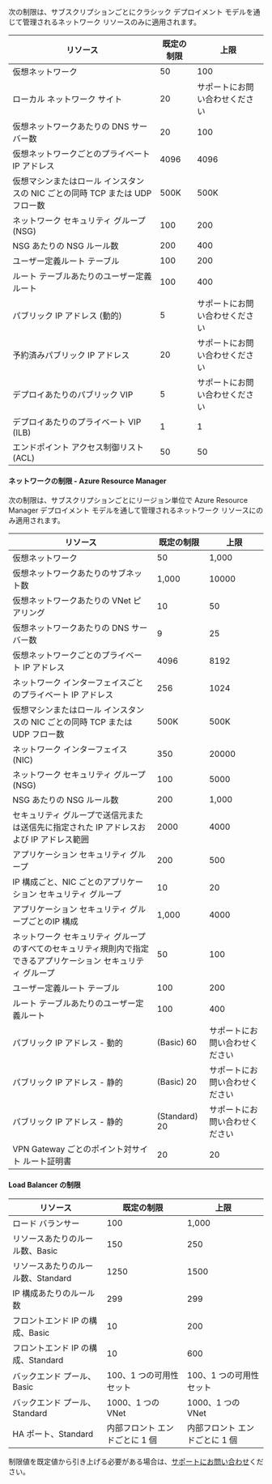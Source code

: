 <a name="virtual-networking-limits-classic"></a>次の制限は、サブスクリプションごとにクラシック デプロイメント モデルを通じて管理されるネットワーク リソースのみに適用されます。

| リソース | 既定の制限 | 上限 |
| --- | --- | --- |
| 仮想ネットワーク |50 |100 |
| ローカル ネットワーク サイト |20 |サポートにお問い合わせください |
| 仮想ネットワークあたりの DNS サーバー数 |20 |100 |
| 仮想ネットワークごとのプライベート IP アドレス |4096 |4096 |
| 仮想マシンまたはロール インスタンスの NIC ごとの同時 TCP または UDP フロー数 |500K |500K |
| ネットワーク セキュリティ グループ (NSG) |100 |200 |
| NSG あたりの NSG ルール数 |200 |400 |
| ユーザー定義ルート テーブル |100 |200 |
| ルート テーブルあたりのユーザー定義ルート |100 |400 |
| パブリック IP アドレス (動的) |5 |サポートにお問い合わせください |
| 予約済みパブリック IP アドレス |20 |サポートにお問い合わせください |
| デプロイあたりのパブリック VIP |5 |サポートにお問い合わせください |
| デプロイあたりのプライベート VIP (ILB) |1 |1 |
| エンドポイント アクセス制御リスト (ACL) |50 |50 |

#### <a name="azure-resource-manager-virtual-networking-limits"></a>ネットワークの制限 - Azure Resource Manager
次の制限は、サブスクリプションごとにリージョン単位で Azure Resource Manager デプロイメント モデルを通して管理されるネットワーク リソースにのみ適用されます。

| リソース | 既定の制限 | 上限 |
| --- | --- | --- |
| 仮想ネットワーク |50 |1,000 |
| 仮想ネットワークあたりのサブネット数 |1,000 |10000 |
| 仮想ネットワークあたりの VNet ピアリング |10 |50 |
| 仮想ネットワークあたりの DNS サーバー数 |9 |25 |
| 仮想ネットワークごとのプライベート IP アドレス |4096 |8192 |
| ネットワーク インターフェイスごとのプライベート IP アドレス |256 |1024 |
| 仮想マシンまたはロール インスタンスの NIC ごとの同時 TCP または UDP フロー数 |500K |500K |
| ネットワーク インターフェイス (NIC) |350 |20000 |
| ネットワーク セキュリティ グループ (NSG) |100 |5000 |
| NSG あたりの NSG ルール数 |200 |1,000 |
| セキュリティ グループで送信元または送信先に指定された IP アドレスおよび IP アドレス範囲 |2000 |4000 |
| アプリケーション セキュリティ グループ |200 |500 |
| IP 構成ごと、NIC ごとのアプリケーション セキュリティ グループ |10 |20 |
| アプリケーション セキュリティ グループごとのIP 構成 |1,000 |4000 |
| ネットワーク セキュリティ グループのすべてのセキュリティ規則内で指定できるアプリケーション セキュリティ グループ |50 |100 |
| ユーザー定義ルート テーブル |100 |200 |
| ルート テーブルあたりのユーザー定義ルート |100 |400 |
| パブリック IP アドレス - 動的 |(Basic) 60 |サポートにお問い合わせください |
| パブリック IP アドレス - 静的 |(Basic) 20 |サポートにお問い合わせください |
| パブリック IP アドレス - 静的 |(Standard) 20 |サポートにお問い合わせください |
| VPN Gateway ごとのポイント対サイト ルート証明書 |20 |20 |

#### <a name="load-balancer"></a>Load Balancer の制限

| リソース | 既定の制限 | 上限 |
| --- | --- | --- |
| ロード バランサー | 100 | 1,000 |
| リソースあたりのルール数、Basic | 150 | 250 |
| リソースあたりのルール数、Standard | 1250 | 1500 |
| IP 構成あたりのルール数 | 299 |299 |
| フロントエンド IP の構成、Basic | 10 | 200 |
| フロントエンド IP の構成、Standard | 10 | 600 |
| バックエンド プール、Basic | 100、1 つの可用性セット | 100、1 つの可用性セット |
| バックエンド プール、Standard | 1000、1 つの VNet | 1000、1 つの VNet |
| HA ポート、Standard | 内部フロント エンドごとに 1 個 | 内部フロント エンドごとに 1 個 |

制限値を既定値から引き上げる必要がある場合は、[サポートにお問い合わせ](../articles/azure-supportability/resource-manager-core-quotas-request.md )ください。


